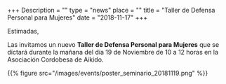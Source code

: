 +++
Description = ""
type = "news"
place = ""
title = "Taller de Defensa Personal para Mujeres"
date = "2018-11-17"
+++

Estimadas,

Las invitamos un nuevo **Taller de Defensa Personal para Mujeres** que se dictará durante la mañana del día 19 de Noviembre de 10 a 12 horas en la Asociación Cordobesa de Aikido.

{{% figure src="/images/events/poster_seminario_20181119.png" %}}
